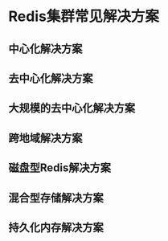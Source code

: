# Redis集群常见解决方案

## 中心化解决方案

## 去中心化解决方案

## 大规模的去中心化解决方案

## 跨地域解决方案

## 磁盘型Redis解决方案

## 混合型存储解决方案

## 持久化内存解决方案
